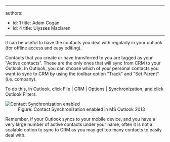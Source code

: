 

---
authors:
  - id: 1
    title: Adam Cogan
  - id: 4
    title: Ulysses Maclaren
---




<span class='intro'> <p>
          It can be useful to have the contacts you deal with regularly in your outlook (for
          offline access and easy editing).
        </p> </span>

 <p>
          Contacts that you create or have transferred to you are tagged as your &quot;Active contacts&quot;.
          These are the only ones that will sync from CRM to your Outlook. In Outlook, you
          can choose which of your personal contacts you want to sync to CRM by using the
          toolbar option &quot;Track&quot; and &quot;Set Parent&quot; (i.e. company).
        </p>
        <p>
          To do this, in Outlook, click File |&#160;CRM | Option​s | Synchronization, and click Outlook Filters.
        </p>
        <dl class="image">
          <dt>
            <img src="/Communication/RulesToBetterCRMForUsers/PublishingImages/ContactSynchronizationEnabled.jpg" alt="Contact Synchronization enabled" /></dt>
          <dd>Figure&#58; Contact Synchronization enabled in&#160;MS&#160;Outlook 2013</dd>
        </dl>
        <p>
          Remember, if your Outlook syncs to your mobile device, and you have a very large
          number of active contacts under your name, often it is not a scalable option to sync
          to CRM as you may get too many contacts to easily deal with.
        </p>


